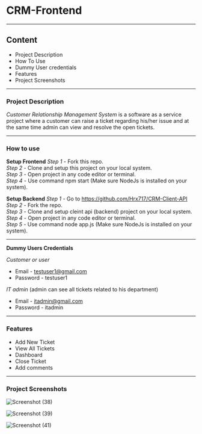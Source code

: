 # CRM-Frontend

---

## Content

- Project Description
- How To Use
- Dummy User credentials
- Features
- Project Screenshots

****

### Project Description

*Customer Relationship Management System* is a software as a service project where a customer can raise a ticket regarding his/her 
issue and at the same time admin can view and resolve the open tickets.

****

### How to use

**Setup Frontend**
*Step 1* - Fork this repo.<br>
*Step 2* - Clone and setup this project on your local system.<br>
*Step 3* - Open project in any code editor or terminal.<br>
*Step 4* - Use command npm start (Make sure NodeJs is installed on your system).<br>

**Setup Backend**
*Step 1* - Go to https://github.com/Hrx717/CRM-Client-API <br>
*Step 2* - Fork the repo.<br>
*Step 3* - Clone and setup cleint api (backend) project on your local system.<br>
*Step 4* - Open project in any code editor or terminal.<br>
*Step 5* - Use command node app.js (Make sure NodeJs is installed on your system).<br>

****

**Dummy Users Credentials**

*Customer or user*
  - Email - testuser1@gmail.com
  - Password - testuser1

*IT admin* (admin can see all tickets related to his department)
  - Email - itadmin@gmail.com
  - Password - itadmin

****

### Features

- Add New Ticket
- View All Tickets
- Dashboard
- Close Ticket
- Add comments

****

### Project Screenshots

![Screenshot (38)](https://github.com/Hrx717/CRM-Frontend/assets/121953891/3464a55d-2d6c-44be-a2fc-d88c8e65744f)

![Screenshot (39)](https://github.com/Hrx717/CRM-Frontend/assets/121953891/31de95f1-2ff0-4beb-b3da-73d92a0cb146)

![Screenshot (41)](https://github.com/Hrx717/CRM-Frontend/assets/121953891/c7283cee-5f01-420c-b008-6b4836da40c3)



